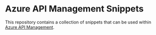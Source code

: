 # Azure API Management Snippets

This repository contains a collection of snippets that can be used within [Azure API Management](https://docs.microsoft.com/azure/api-management/).
